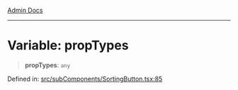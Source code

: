 [Admin Docs](/)

---

# Variable: propTypes

> **propTypes**: `any`

Defined in: [src/subComponents/SortingButton.tsx:85](https://github.com/PalisadoesFoundation/talawa-admin/blob/main/src/subComponents/SortingButton.tsx#L85)

